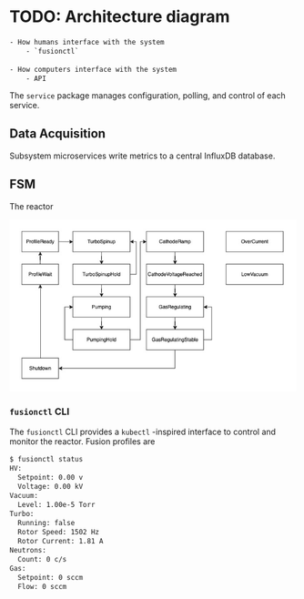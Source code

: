 
# TODO: Architecture diagram

    - How humans interface with the system
        - `fusionctl`

    - How computers interface with the system
        - API

The `service` package manages configuration, polling, and control of each service.


## Data Acquisition

Subsystem microservices write metrics to a central InfluxDB database.


## FSM

The reactor

![fsm](docs/img/diagrams/fsm.jpg)

### `fusionctl` CLI

The `fusionctl` CLI provides a `kubectl` -inspired interface to control and monitor the reactor. Fusion profiles are

```
$ fusionctl status
HV:
  Setpoint: 0.00 v
  Voltage: 0.00 kV
Vacuum:
  Level: 1.00e-5 Torr
Turbo:
  Running: false
  Rotor Speed: 1502 Hz
  Rotor Current: 1.81 A
Neutrons:
  Count: 0 c/s
Gas:
  Setpoint: 0 sccm
  Flow: 0 sccm
```

